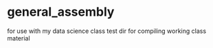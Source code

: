 # general_assembly
for use with my data science class
test dir for compiling working class material
